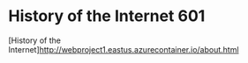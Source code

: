 # History of the Internet 601

[History of the Internet]http://webproject1.eastus.azurecontainer.io/about.html
